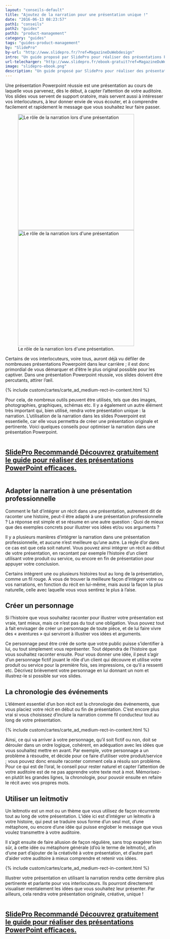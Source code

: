 ```yaml
---
layout: "conseils-default"
title: "Ajoutez de la narration pour une présentation unique !"
date: "2016-06-13 08:23:57"
path1: "conseils"
path2: "guides"
path3: "product-management"
category: "guides"
tags: "guides-product-management"
by: "SlidePro"
by-url: "http://www.slidepro.fr/?ref=MagazineDuWebdesign"
intro: "Un guide proposé par SlidePro pour réaliser des présentations PowerPoint efficaces. Voici un des points que vous pourrez retrouver dans leur [e-book gratuit](http://www.slidepro.fr/ebook-gratuit?ref=MagazineDuWebdesign)."
url-telecharger: "http://www.slidepro.fr/ebook-gratuit?ref=MagazineDuWebdesign"
image: "slidepro-ebook.png"
description: "Un guide proposé par SlidePro pour réaliser des présentations PowerPoint efficaces."
---
```


Une présentation Powerpoint réussie est une présentation au cours de laquelle vous parvenez, dès le début, à capter l’attention de votre auditoire. Vos slides vous servent de support oratoire, mais servent aussi à intéresser vos interlocuteurs, à leur donner envie de vous écouter, et à comprendre facilement et rapidement le message que vous souhaitez leur faire passer.

<figure class="figure-img mod-note-img">
  <img data-interchange="[https://s3-eu-west-1.amazonaws.com/mdw-images/small/ressources-web-slide-pro.jpg, (small)],[https://s3-eu-west-1.amazonaws.com/mdw-images/medium/ressources-web-slide-pro.jpg, (medium)],[https://s3-eu-west-1.amazonaws.com/mdw-images/large/ressources-web-slide-pro.jpg, (large)]" class="note-container-img" alt="Le rôle de la narration lors d'une présentation" width="367" height="auto" />
  <noscript><img src="https://s3-eu-west-1.amazonaws.com/mdw-images/large/ressources-web-slide-pro.jpg" alt="Le rôle de la narration lors d'une présentation" width="367" height="auto" /></noscript>
  <figcaption>Le rôle de la narration lors d'une présentation.</figcaption>
</figure>

Certains de vos interlocuteurs, voire tous, auront déjà vu défiler de nombreuses présentations Powerpoint dans leur carrière ; il est donc primordial de vous démarquer et d’être le plus original possible pour les captiver. Dans une présentation Powerpoint réussie, vos slides doivent être percutants, attirer l’œil.

{% include custom/cartes/carte_ad_medium-rect-in-content.html %}

Pour cela, de nombreux outils peuvent être utilisés, tels que des images, photographies, graphiques, schémas etc. Il y a également un autre élément très important qui, bien utilisé, rendra votre présentation unique : la narration. L’utilisation de la narration dans les slides Powerpoint est essentielle, car elle vous permettra de créer une présentation originale et pertinente. Voici quelques conseils pour optimiser la narration dans une présentation Powerpoint.

<div class="section-carte-index-panel">
  <a onclick="ga('send', 'event', 'Publicite', 'click', 'SlidePro ebook carte bottom article');" href="http://www.slidepro.fr/ebook-gratuit?ref=MagazineDuWebdesign" title="guide pour réaliser des présentations PowerPoint efficaces" target="_blank" rel="nofollow">
    <article class="carte-article-secondaire mod-ads">
      <div class="row collapse">
        <div class="small-3 medium-2 columns">
          <div class="rounded-img-d64 mod-ads" data-interchange="[https://s3-eu-west-1.amazonaws.com/mdw-images/xsmall/slidepro-ebook.png, (small)]" data-uuid="interchange-if5cwx8k1" style="background-image: url(https://s3-eu-west-1.amazonaws.com/mdw-images/xsmall/slidepro-ebook.png);"></div>
        </div>
        <div class="small-9 medium-10 columns">
          <h1 class="carte-article-secondaire-post-title mod-ads-index-panel-title mod-job-title">
            <span class="left job--entreprise">SlidePro <span class="label--new">Recommandé</span></span>
            <span class="job--description">Découvrez gratuitement le guide pour réaliser des présentations PowerPoint efficaces.</span>
          </h1>
        </div>
      </div>
    </article>
  </a>
</div>

## Adapter la narration à une présentation professionnelle

Comment le fait d’intégrer un récit dans une présentation, autrement dit de raconter une histoire, peut-il être adapté à une présentation professionnelle ? La réponse est simple et se résume en une autre question : Quoi de mieux que des exemples concrets pour illustrer vos idées et/ou vos arguments ?

Il y a plusieurs manières d’intégrer la narration dans une présentation professionnelle, et aucune n’est meilleure qu’une autre. La règle d’or dans ce cas est que cela soit naturel. Vous pouvez ainsi intégrer un récit au début de votre présentation, en racontant par exemple l’histoire d’un client utilisant votre produit ou service, ou encore en fin de présentation pour appuyer votre conclusion.

Certains intègrent une ou plusieurs histoires tout au long de la présentation, comme un fil rouge. À vous de trouver la meilleure façon d’intégrer votre ou vos narrations, en fonction du récit en lui-même, mais aussi la façon la plus naturelle, celle avec laquelle vous vous sentirez le plus à l’aise.

## Créer un personnage

Si l’histoire que vous souhaitez raconter pour illustrer votre présentation est vraie, tant mieux, mais ce n’est pas du tout une obligation. Vous pouvez tout à fait envisager de créer un personnage de toute pièce, et de lui faire vivre des « aventures » qui serviront à illustrer vos idées et arguments.

Ce personnage peut être créé de sorte que votre public puisse s’identifier à lui, ou tout simplement vous représenter. Tout dépendra de l’histoire que vous souhaitez raconter ensuite. Pour vous donner une idée, il peut s’agir d’un personnage fictif jouant le rôle d’un client qui découvre et utilise votre produit ou service pour la première fois, ses impressions, ce qu’il a ressenti etc. Décrivez brièvement votre personnage en lui donnant un nom et illustrez-le si possible sur vos slides.

## La chronologie des événements

L’élément essentiel d’un bon récit est la chronologie des événements, que vous placiez votre récit en début ou fin de présentation. C’est encore plus vrai si vous choisissez d’inclure la narration comme fil conducteur tout au long de votre présentation.

{% include custom/cartes/carte_ad_medium-rect-in-content.html %}

Ainsi, ce qui va arriver à votre personnage, qu’il soit fictif ou non, doit se dérouler dans un ordre logique, cohérent, en adéquation avec les idées que vous souhaitez mettre en avant. Par exemple, votre personnage a un problème à résoudre, et décide pour ce faire d’utiliser votre produit/service ; vous pouvez donc ensuite raconter comment cela a résolu son problème. Pour ce qui est de l’oral, le conseil pour rester naturel et capter l’attention de votre auditoire est de ne pas apprendre votre texte mot à mot. Mémorisez-en plutôt les grandes lignes, la chronologie, pour pouvoir ensuite en refaire le récit avec vos propres mots.

## Utiliser un leitmotiv
Un leitmotiv est un mot ou un thème que vous utilisez de façon récurrente tout au long de votre présentation. L’idée ici est d’intégrer un leitmotiv à votre histoire, qui peut se traduire sous forme d’un seul mot, d’une métaphore, ou encore d’une idée qui puisse englober le message que vous voulez transmettre à votre auditoire.

Il s’agit ensuite de faire allusion de façon régulière, sans trop exagérer bien sûr, à cette idée ou métaphore générale (d’où le terme de leitmotiv), afin d’une part d’ajouter de la créativité à votre présentation, et d’autre part d’aider votre auditoire à mieux comprendre et retenir vos idées.

{% include custom/cartes/carte_ad_medium-rect-in-content.html %}

Illustrer votre présentation en utilisant la narration rendra cette dernière plus pertinente et parlante pour vos interlocuteurs. Ils pourront directement visualiser mentalement les idées que vous souhaitez leur présenter. Par ailleurs, cela rendra votre présentation originale, créative, unique !

<div class="section-carte-index-panel">
  <a onclick="ga('send', 'event', 'Publicite', 'click', 'SlidePro ebook carte bottom article');" href="http://www.slidepro.fr/ebook-gratuit?ref=MagazineDuWebdesign" title="guide pour réaliser des présentations PowerPoint efficaces" target="_blank" rel="nofollow">
    <article class="carte-article-secondaire mod-ads">
      <div class="row collapse">
        <div class="small-3 medium-2 columns">
          <div class="rounded-img-d64 mod-ads" data-interchange="[https://s3-eu-west-1.amazonaws.com/mdw-images/xsmall/slidepro-ebook.png, (small)]" data-uuid="interchange-if5cwx8k1" style="background-image: url(https://s3-eu-west-1.amazonaws.com/mdw-images/xsmall/slidepro-ebook.png);"></div>
        </div>
        <div class="small-9 medium-10 columns">
          <h1 class="carte-article-secondaire-post-title mod-ads-index-panel-title mod-job-title">
            <span class="left job--entreprise">SlidePro <span class="label--new">Recommandé</span></span>
            <span class="job--description">Découvrez gratuitement le guide pour réaliser des présentations PowerPoint efficaces.</span>
          </h1>
        </div>
      </div>
    </article>
  </a>
</div>
